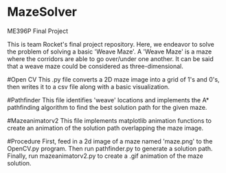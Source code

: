 # MazeSolver
ME396P Final Project

This is team Rocket's final project repository. Here, we endeavor to solve the problem of solving a basic 'Weave Maze'. A 'Weave Maze' is a maze where the corridors are able to go over/under one another. It can be said that a weave maze could be considered as three-dimensional.

#Open CV
This .py file converts a 2D maze image into a grid of 1's and 0's, then writes it to a csv file along with a basic visualization. 

#Pathfinder
This file identifies 'weave' locations and implements the A* pathfinding algorithm to find the best solution path for the given maze. 

#Mazeanimatorv2
This file implements matplotlib animation functions to create an animation of the solution path overlapping the maze image. 

#Procedure
First, feed in a 2d image of a maze named 'maze.png' to the OpenCV.py program. Then run pathfinder.py to generate a solution path. Finally, run mazeanimatorv2.py to create a .gif animation of the maze solution.
